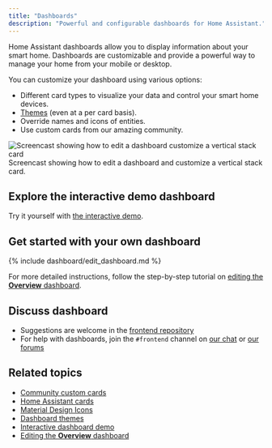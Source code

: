 ```yaml
---
title: "Dashboards"
description: "Powerful and configurable dashboards for Home Assistant."
---
```


Home Assistant dashboards allow you to display information about your smart home. Dashboards are customizable and provide a powerful way to manage your home from your mobile or desktop.

You can customize your dashboard using various options:

- Different card types to visualize your data and control your smart home devices.
- [Themes](/integrations/frontend/#defining-themes) (even at a per card basis).
- Override names and icons of entities.
- Use custom cards from our amazing community.

<p class='img'>
<img src='/images/dashboards/edit-dashboard.webp' alt='Screencast showing how to edit a dashboard customize a vertical stack card'>
Screencast showing how to edit a dashboard and customize a vertical stack card.
</p>

## Explore the interactive demo dashboard

Try it yourself with [the interactive demo](https://demo.home-assistant.io).

## Get started with your own dashboard

{% include dashboard/edit_dashboard.md %}

For more detailed instructions, follow the step-by-step tutorial on [editing the **Overview** dashboard](/getting-started/onboarding_dashboard/).

## Discuss dashboard

- Suggestions are welcome in the [frontend repository](https://github.com/home-assistant/frontend/)
- For help with dashboards, join the `#frontend` channel on [our chat](/join-chat/) or [our forums](https://community.home-assistant.io/c/projects/frontend)

## Related topics

- [Community custom cards](https://github.com/custom-cards)
- [Home Assistant cards](https://home-assistant-cards.bessarabov.com/)
- [Material Design Icons](https://pictogrammers.com/library/mdi/)
- [Dashboard themes](/integrations/frontend/#defining-themes)
- [Interactive dashboard demo](https://demo.home-assistant.io)
- [Editing the **Overview** dashboard](/getting-started/onboarding_dashboard/)
